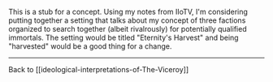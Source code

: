 This is a stub for a concept.  Using my notes from IIoTV, I'm considering putting together a setting that talks about my concept of three factions organized to search together (albeit rivalrously) for potentially qualified immortals.  The setting would be titled "Eternity's Harvest" and being "harvested" would be a good thing for a change.


---
Back to [[ideological-interpretations-of-The-Viceroy]]